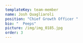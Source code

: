 ```yaml
---
templateKey: team-member
name: Josh Quagliaroli
position: "Chief Growth Officer "
bio: "  Peeps"
picture: /img/img_0185.jpg
order: 3
---
```

